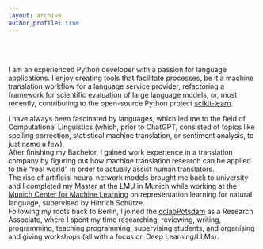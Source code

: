 ```yaml
---
layout: archive
author_profile: true
---
```


<br/><br/>

I am an experienced Python developer with a passion for language applications. I enjoy creating tools that facilitate processes, be it a machine translation workflow for a language service
provider, refactoring a framework for scientific evaluation of large language models, or, most recently, contributing to the open-source Python project [scikit-learn][scikit]. 

I have always been fascinated by languages, which led me to the field of Computational Linguistics (which, prior to ChatGPT, consisted of topics like spelling correction, statistical machine translation, or sentiment analysis, to just name a few).<br/>
After finishing my Bachelor, I gained work experience in a translation company by figuring out how machine translation research can be applied to the "real world" in order to actually assist human translators. <br/>
The rise of artificial neural network models brought me back to university and I completed my Master at the LMU in Munich while working at the [Munich Center for Machine Learning][mcml] on representation learning for natural language, supervised by Hinrich Schütze.<br/>
Following my roots back to Berlin, I joined the [colabPotsdam][colab] as a Research Associate, where I spent my time researching, reviewing, writing, programming, teaching programming, supervising students, and organising and giving workshops (all with a focus on Deep Learning/LLMs).

[scikit]: https://scikit-learn.org
[mcml]: https://mcml.ai/research/areab/#b2--natural-language-processing
[colab]: clp.ling.uni-potsdam.de
